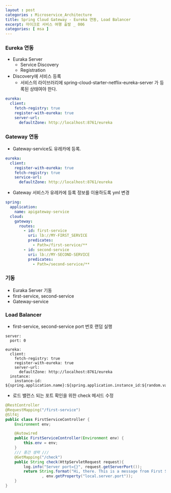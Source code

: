 ```yaml
---
layout : post
categories : Microservice_Architecture
title: Spring Cloud Gateway - Eureka 연동, Load Balancer
excerpt: 마이크로 서비스 여행 출발 _ 006
categories: [ msa ]
---
```


### Eureka 연동
* Euraka Server 
  + Service Discovery
  + Registration
* Discovery에 서비스 등록
  + 서비스의 라이브러리에 spring-cloud-starter-netflix-eureka-server 가 등록된 상태여야 한다.

```yml
eureka:
  client:
    fetch-registry: true
    register-with-eureka: true
    server-url:
      defaultZone: http://localhost:8761/eureka
```

### Gateway 연동
  * Gateway-service도 유레카에 등록.

```yml
eureka:
  client:
    register-with-eureka: true
    fetch-registry: true
    service-url:
      defaultZone: http://localhost:8761/eureka

```
  * Gateway 서비스가 유레카에 등록 정보를 이용하도록 yml 변경

```yml
spring:
  application:
    name: apigateway-service
  cloud:
    gateway:
      routes:
        - id: first-service
          uri: lb://MY-FIRST_SERVICE
          predicates:
            - Path=/first-service/**
        - id: second-service
          uri: lb://MY-SECOND-SERVICE
          predicates:
            - Path=/second-service/**
```

### 기동
  * Euraka Server 기동 
  * first-service, second-service
  * Gateway-service

### Load Balancer
* first-service, second-service port 번호 랜덤 실행

```ymd
server:
  port: 0

eureka:
  client:
    fetch-registry: true
    register-with-eureka: true
    server-url:
      defaultZone: http://localhost:8761/eureka
  instance:
    instance-id: ${spring.application.name}:${spring.application.instance_id:${random.value}}
```
* 로드 밸런스 되는 포트 확인을 위한 check 메서드 수정

```java
@RestController
@RequestMapping("/first-service")
@Slf4j
public class FirstServiceController {
    Environment env;

    @Autowired
    public FirstServiceController(Environment env) {
        this.env = env;
    }
    /// 중간 생략 ///
    @GetMapping("/check")
    public String check(HttpServletRequest request){
        log.info("Server port={}", request.getServerPort());
        return String.format("Hi, there. This is a message from First Service on PORT %s"
                , env.getProperty("local.server.port"));
    }
}
```
